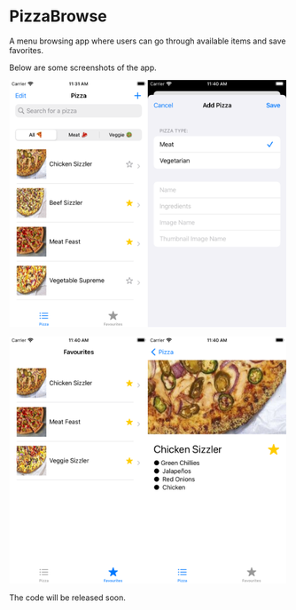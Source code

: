 # PizzaBrowse
A menu browsing app where users can go through available items and save favorites.

Below are some screenshots of the app. 

<img src="Screenshots/Simulator Screen Shot - iPhone SE (3rd generation) - 2022-05-25 at 11.31.28.png" width="250"><img src="Screenshots/Simulator Screen Shot - iPhone SE (3rd generation) - 2022-05-25 at 11.40.41.png" width="250">

<img src="Screenshots/Simulator Screen Shot - iPhone SE (3rd generation) - 2022-05-25 at 11.40.46.png" width="250"><img src="Screenshots/Simulator Screen Shot - iPhone SE (3rd generation) - 2022-05-25 at 11.40.52.png" width="250">

The code will be released soon.
